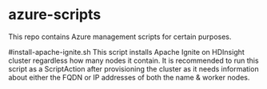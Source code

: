 # azure-scripts
This repo contains Azure management scripts for certain purposes.

#install-apache-ignite.sh
This script installs Apache Ignite on HDInsight cluster regardless how many nodes it contain.
It is recommended to run this script as a ScriptAction after provisioning the cluster as it needs information about either the FQDN or IP addresses of both the name & worker nodes.
